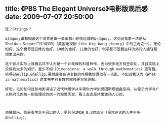 title: 《PBS The Elegant Universe》电影版观后感
date: 2009-07-07 20:50:00
---



    弦？Strings？

    &ldquo;谁都知道这个世界是由一条条微小的弦组成的&rdquo;，这句话我第一次是从Sheldon Scoper口中得知的（美国电视剧《the big bang theory》中的主角之一）。无论如何，这个世界是四维的也好，10维的也好，11维的也好，似乎都不是我这样的外行人能轻易想象出来的。

    这个影片实际上我看后并不认为是一个非常棒的科普神作，因为很多地方有些杂乱，并且实际上没讲到太多的知识，至少不如《Dimensions: a walk through mathematics》更有趣。嘛啊&hellip;&hellip;虽然后者在讲复数的时候我觉得也有一点乱。不如说我认为《What is mathematics》这本书中对复数的解释更容易理解。

    好吧，无论如何这部电影讲述了近代物理学从牛顿你力学到爱因斯坦扭曲空间，从量子力学与广义相对论的统一到弦理论的统一的完整历史，看上去还是非常激动人心的。

 

    纯属娱乐，我是看电影不忌口的人，更何况IMDB 8.2的高分（虽然评论的人并不多&hellip;）。

